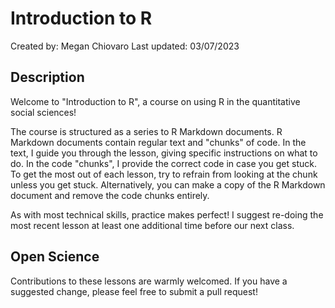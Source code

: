 # Introduction to R
Created by: Megan Chiovaro
Last updated: 03/07/2023

## Description

Welcome to "Introduction to R", a course on using R in the quantitative social sciences!

The course is structured as a series to R Markdown documents. R Markdown documents contain regular text and "chunks" of code. In the text, I guide you through the lesson, giving specific instructions on what to do. In the code "chunks", I provide the correct code in case you get stuck. To get the most out of each lesson, try to refrain from looking at the chunk unless you get stuck. Alternatively, you can make a copy of the R Markdown document and remove the code chunks entirely.

As with most technical skills, practice makes perfect! I suggest re-doing the most recent lesson at least one additional time before our next class.

## Open Science

Contributions to these lessons are warmly welcomed. If you have a suggested change, please feel free to submit a pull request!

